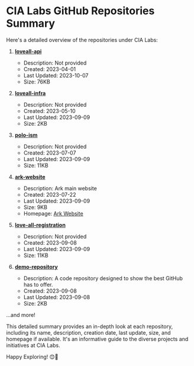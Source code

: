# CIA Labs GitHub Repositories Summary

Here's a detailed overview of the repositories under CIA Labs:

1. **[loveall-api](https://github.com/cia-labs/loveall-api)**
   - Description: Not provided
   - Created: 2023-04-01
   - Last Updated: 2023-10-07
   - Size: 76KB

2. **[loveall-infra](https://github.com/cia-labs/loveall-infra)**
   - Description: Not provided
   - Created: 2023-05-10
   - Last Updated: 2023-09-09
   - Size: 2KB

3. **[polo-ism](https://github.com/cia-labs/polo-ism)**
   - Description: Not provided
   - Created: 2023-07-07
   - Last Updated: 2023-09-09
   - Size: 11KB

4. **[ark-website](https://github.com/cia-labs/ark-website)**
   - Description: Ark main website
   - Created: 2023-07-22
   - Last Updated: 2023-09-09
   - Size: 9KB
   - Homepage: [Ark Website](https://ark-website-liart.vercel.app)

5. **[love-all-registration](https://github.com/cia-labs/love-all-registration)**
   - Description: Not provided
   - Created: 2023-09-08
   - Last Updated: 2023-09-09
   - Size: 11KB

6. **[demo-repository](https://github.com/cia-labs/demo-repository)**
   - Description: A code repository designed to show the best GitHub has to offer.
   - Created: 2023-09-08
   - Last Updated: 2023-09-08
   - Size: 2KB

...and more!

This detailed summary provides an in-depth look at each repository, including its name, description, creation date, last update, size, and homepage if available. It's an informative guide to the diverse projects and initiatives at CIA Labs.

Happy Exploring! 😊🌟